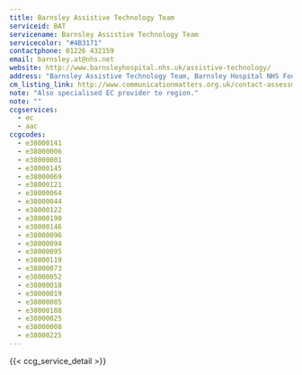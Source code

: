 ```yaml
---
title: Barnsley Assistive Technology Team
serviceid: BAT
servicename: Barnsley Assistive Technology Team
servicecolor: "#4B3171"
contactphone: 01226 432159
email: barnsley.at@nhs.net
website: http://www.barnsleyhospital.nhs.uk/assistive-technology/
address: "Barnsley Assistive Technology Team, Barnsley Hospital NHS Foundation Trust, Gawber Road,Barnsley,S75 2EP"
cm_listing_link: http://www.communicationmatters.org.uk/contact-assessment-service/barnsley-assistive-technology-service
note: "Also specialised EC provider to region."
note: ""
ccgservices:
  - ec
  - aac
ccgcodes:
  - e38000141
  - e38000006
  - e38000001
  - e38000145
  - e38000069
  - e38000121
  - e38000064
  - e38000044
  - e38000122
  - e38000190
  - e38000146
  - e38000096
  - e38000094
  - e38000095
  - e38000119
  - e38000073
  - e38000052
  - e38000018
  - e38000019
  - e38000085
  - e38000188
  - e38000025
  - e38000008
  - e38000225
---
```


{{< ccg_service_detail >}}
